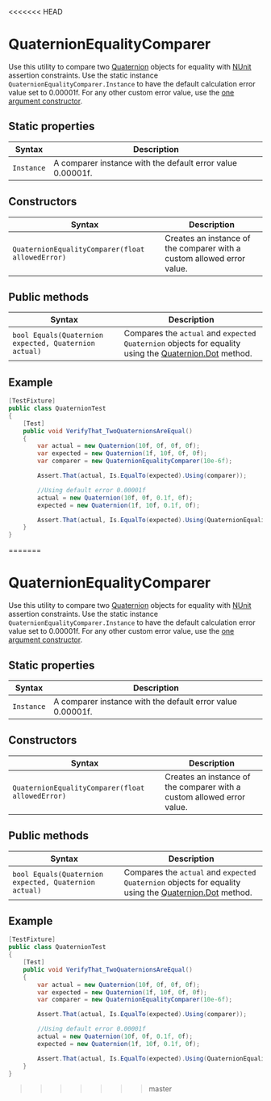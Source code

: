 <<<<<<< HEAD
# QuaternionEqualityComparer

Use this utility to compare two [Quaternion](https://docs.unity3d.com/ScriptReference/Quaternion.html) objects for equality with [NUnit](http://www.nunit.org/) assertion constraints. Use the static instance `QuaternionEqualityComparer.Instance` to have the default calculation error value set to 0.00001f. For any other custom error value, use the [one argument constructor](#constructors).

## Static properties

| Syntax     | Description                                                |
| ---------- | ---------------------------------------------------------- |
| `Instance` | A comparer instance with the default error value 0.00001f. |

## Constructors

| Syntax                                           | Description                                                  |
| ------------------------------------------------ | ------------------------------------------------------------ |
| `QuaternionEqualityComparer(float allowedError)` | Creates an instance of the comparer with a custom allowed error value. |

## Public methods

| Syntax                                                | Description                                                  |
| ----------------------------------------------------- | ------------------------------------------------------------ |
| `bool Equals(Quaternion expected, Quaternion actual)` | Compares the `actual` and `expected` `Quaternion` objects for equality using the [Quaternion.Dot](https://docs.unity3d.com/ScriptReference/Quaternion.Dot.html) method. |

## Example

```c#
[TestFixture]
public class QuaternionTest
{
    [Test]
    public void VerifyThat_TwoQuaternionsAreEqual()
    {
        var actual = new Quaternion(10f, 0f, 0f, 0f);
        var expected = new Quaternion(1f, 10f, 0f, 0f);
        var comparer = new QuaternionEqualityComparer(10e-6f);

        Assert.That(actual, Is.EqualTo(expected).Using(comparer));

        //Using default error 0.00001f
        actual = new Quaternion(10f, 0f, 0.1f, 0f);
        expected = new Quaternion(1f, 10f, 0.1f, 0f);

        Assert.That(actual, Is.EqualTo(expected).Using(QuaternionEqualityComparer.Instance));
    }
}
```

=======
# QuaternionEqualityComparer

Use this utility to compare two [Quaternion](https://docs.unity3d.com/ScriptReference/Quaternion.html) objects for equality with [NUnit](http://www.nunit.org/) assertion constraints. Use the static instance `QuaternionEqualityComparer.Instance` to have the default calculation error value set to 0.00001f. For any other custom error value, use the [one argument constructor](#constructors).

## Static properties

| Syntax     | Description                                                |
| ---------- | ---------------------------------------------------------- |
| `Instance` | A comparer instance with the default error value 0.00001f. |

## Constructors

| Syntax                                           | Description                                                  |
| ------------------------------------------------ | ------------------------------------------------------------ |
| `QuaternionEqualityComparer(float allowedError)` | Creates an instance of the comparer with a custom allowed error value. |

## Public methods

| Syntax                                                | Description                                                  |
| ----------------------------------------------------- | ------------------------------------------------------------ |
| `bool Equals(Quaternion expected, Quaternion actual)` | Compares the `actual` and `expected` `Quaternion` objects for equality using the [Quaternion.Dot](https://docs.unity3d.com/ScriptReference/Quaternion.Dot.html) method. |

## Example

```c#
[TestFixture]
public class QuaternionTest
{
    [Test]
    public void VerifyThat_TwoQuaternionsAreEqual()
    {
        var actual = new Quaternion(10f, 0f, 0f, 0f);
        var expected = new Quaternion(1f, 10f, 0f, 0f);
        var comparer = new QuaternionEqualityComparer(10e-6f);

        Assert.That(actual, Is.EqualTo(expected).Using(comparer));

        //Using default error 0.00001f
        actual = new Quaternion(10f, 0f, 0.1f, 0f);
        expected = new Quaternion(1f, 10f, 0.1f, 0f);

        Assert.That(actual, Is.EqualTo(expected).Using(QuaternionEqualityComparer.Instance));
    }
}
```

>>>>>>> master
